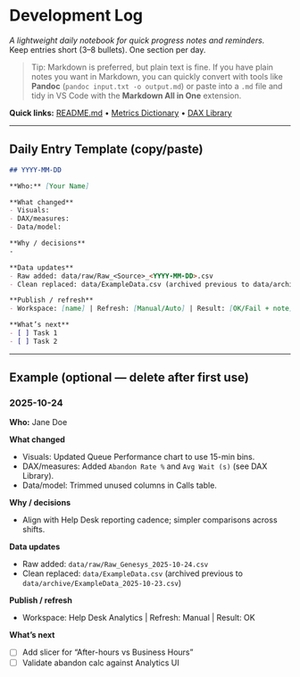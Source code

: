 # Development Log

*A lightweight daily notebook for quick progress notes and reminders.*  
Keep entries short (3–8 bullets). One section per day.

> Tip: Markdown is preferred, but plain text is fine. If you have plain notes you want in Markdown, you can quickly convert with tools like **Pandoc** (`pandoc input.txt -o output.md`) or paste into a `.md` file and tidy in VS Code with the **Markdown All in One** extension.

**Quick links:** [README.md](../README.md) • [Metrics Dictionary](./metrics-dictionary.md) • [DAX Library](./dax-library.md)

---

## Daily Entry Template (copy/paste)

```md
## YYYY-MM-DD

**Who:** [Your Name]

**What changed**
- Visuals:
- DAX/measures:
- Data/model:

**Why / decisions**
-

**Data updates**
- Raw added: data/raw/Raw_<Source>_<YYYY-MM-DD>.csv
- Clean replaced: data/ExampleData.csv (archived previous to data/archive/ExampleData_<YYYY-MM-DD>.csv)

**Publish / refresh**
- Workspace: [name] | Refresh: [Manual/Auto] | Result: [OK/Fail + note]

**What’s next**
- [ ] Task 1
- [ ] Task 2
```

---

## Example (optional — delete after first use)

### 2025-10-24
**Who:** Jane Doe

**What changed**
- Visuals: Updated Queue Performance chart to use 15-min bins.
- DAX/measures: Added `Abandon Rate %` and `Avg Wait (s)` (see DAX Library).
- Data/model: Trimmed unused columns in Calls table.

**Why / decisions**
- Align with Help Desk reporting cadence; simpler comparisons across shifts.

**Data updates**
- Raw added: `data/raw/Raw_Genesys_2025-10-24.csv`
- Clean replaced: `data/ExampleData.csv` (archived previous to `data/archive/ExampleData_2025-10-23.csv`)

**Publish / refresh**
- Workspace: Help Desk Analytics | Refresh: Manual | Result: OK

**What’s next**
- [ ] Add slicer for “After-hours vs Business Hours”
- [ ] Validate abandon calc against Analytics UI
